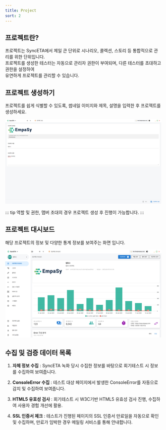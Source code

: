 ```yaml
---
title: Project
sort: 2
---
```


## 프로젝트란?

프로젝트는 SyncETA에서 제일 큰 단위로 시나리오, 콜렉션, 스토리 등 통합적으로 관리를 위한 단위입니다.  
프로젝트를 생성한 테스터는 자동으로 관리자 권한이 부여되며, 다른 테스터를 초대하고 권한을 설정하여  
유연하게 프로젝트를 관리할 수 있습니다.

## 프로젝트 생성하기

프로젝트를 쉽게 식별할 수 있도록, 썸네일 이미지와 제목, 설명을 입력한 후 프로젝트를 생성하세요.

![image](./image/createProject.png)

::: tip
역할 및 권한, 맴버 초대의 경우 프로젝트 생성 후 진행이 가능합니다.
:::

## 프로젝트 대시보드

해당 프로젝트의 정보 및 다양한 통계 정보를 보여주는 화면 입니다.

![image](./image/projectMain.png)

## 수집 및 검증 데이터 목록

1. **자체 정보 수집** : SyncETA 녹화 당시 수집한 정보를 바탕으로 회기테스트 시 정보를 수집하여 보여줍니다.

2. **ConsoleError 수집** : 테스트 대상 페이지에서 발생한 ConsoleError를 자동으로 감지 및 수집하여 보여줍니다.

3. **HTML5 유효성 검사** : 회기테스트 시 W3C기반 HTML5 유효성 검사 진행, 수집하여 사용자 경험 개선에 활용.

4. **SSL 인증서 체크** : 테스트가 진행된 페이지의 SSL 인증서 만료일을 자동으로 확인 및 수집하며, 만료가 임박한 경우 메일링 서비스를 통해 안내합니다.
